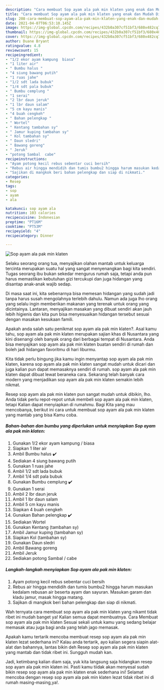 ```yaml
---
description: "Cara membuat Sop ayam ala pak min klaten yang enak dan Mudah Dibuat"
title: "Cara membuat Sop ayam ala pak min klaten yang enak dan Mudah Dibuat"
slug: 208-cara-membuat-sop-ayam-ala-pak-min-klaten-yang-enak-dan-mudah-dibuat
date: 2021-04-07T06:53:10.145Z
image: https://img-global.cpcdn.com/recipes/432b0a307cf51bf3/680x482cq70/sop-ayam-ala-pak-min-klaten-foto-resep-utama.jpg
thumbnail: https://img-global.cpcdn.com/recipes/432b0a307cf51bf3/680x482cq70/sop-ayam-ala-pak-min-klaten-foto-resep-utama.jpg
cover: https://img-global.cpcdn.com/recipes/432b0a307cf51bf3/680x482cq70/sop-ayam-ala-pak-min-klaten-foto-resep-utama.jpg
author: Duane Bryant
ratingvalue: 4.8
reviewcount: 15
recipeingredient:
- "1/2 ekor ayam kampung  biasa"
- "1 liter air"
- " Bumbu halus "
- "4 siung bawang putih"
- "1 ruas jahe"
- "1/2 sdt lada bubuk"
- "1/4 sdt pala bubuk"
- " Bumbu cemplung "
- "1 serai"
- "2 lbr daun jeruk"
- "1 lbr daun salam"
- "5 cm kayu manis"
- "4 buah cengkeh"
- " Bahan pelengkap "
- " Wortel"
- " Kentang tambahan sy"
- " Jamur kuping tambahan sy"
- " Kol tambahan sy"
- " Daun sledri"
- " Bawang goreng"
- " Jeruk"
- "potong Sambal  cabe"
recipeinstructions:
- "Ayam potong kecil rebus sebentar cuci bersih"
- "Rebus air hingga mendidih dan tumis bumbu2 hingga harum masukan kedalam rebusan air beserta ayam dan sayuran. Masukan garam dan kladu jamur, masak hingga matang."
- "Sajikan di mangkok beri bahan pelengkap dan siap di nikmati."
categories:
- Resep
tags:
- sop
- ayam
- ala

katakunci: sop ayam ala 
nutrition: 103 calories
recipecuisine: Indonesian
preptime: "PT16M"
cooktime: "PT53M"
recipeyield: "4"
recipecategory: Dinner

---
```



![Sop ayam ala pak min klaten](https://img-global.cpcdn.com/recipes/432b0a307cf51bf3/680x482cq70/sop-ayam-ala-pak-min-klaten-foto-resep-utama.jpg)

Selaku seorang orang tua, menyajikan olahan mantab untuk keluarga tercinta merupakan suatu hal yang sangat menyenangkan bagi kita sendiri. Tugas seorang ibu bukan sekedar mengurus rumah saja, tetapi anda pun harus memastikan kebutuhan gizi tercukupi dan juga hidangan yang disantap anak-anak wajib sedap.

Di masa  saat ini, kita sebenarnya bisa memesan hidangan yang sudah jadi tanpa harus susah mengolahnya terlebih dahulu. Namun ada juga lho orang yang selalu ingin memberikan makanan yang terenak untuk orang yang dicintainya. Lantaran, menyajikan masakan yang dibuat sendiri akan jauh lebih higienis dan kita pun bisa menyesuaikan hidangan tersebut sesuai dengan masakan kesukaan famili. 



Apakah anda salah satu penikmat sop ayam ala pak min klaten?. Asal kamu tahu, sop ayam ala pak min klaten merupakan sajian khas di Nusantara yang kini disenangi oleh banyak orang dari berbagai tempat di Nusantara. Anda bisa menyajikan sop ayam ala pak min klaten buatan sendiri di rumah dan boleh jadi hidangan favoritmu di hari liburmu.

Kita tidak perlu bingung jika kamu ingin menyantap sop ayam ala pak min klaten, karena sop ayam ala pak min klaten sangat mudah untuk dicari dan juga kalian pun dapat memasaknya sendiri di rumah. sop ayam ala pak min klaten dapat dibuat lewat beraneka cara. Sekarang telah banyak cara modern yang menjadikan sop ayam ala pak min klaten semakin lebih nikmat.

Resep sop ayam ala pak min klaten pun sangat mudah untuk dibikin, lho. Anda tidak perlu repot-repot untuk membeli sop ayam ala pak min klaten, tetapi Kalian dapat menyiapkan di rumahmu. Bagi Kita yang mau mencobanya, berikut ini cara untuk membuat sop ayam ala pak min klaten yang mantab yang bisa Kamu coba.

<!--inarticleads1-->

##### Bahan-bahan dan bumbu yang diperlukan untuk menyiapkan Sop ayam ala pak min klaten:

1. Gunakan 1/2 ekor ayam kampung / biasa
1. Siapkan 1 liter air
1. Ambil  Bumbu halus ✔️
1. Sediakan 4 siung bawang putih
1. Gunakan 1 ruas jahe
1. Ambil 1/2 sdt lada bubuk
1. Ambil 1/4 sdt pala bubuk
1. Gunakan  Bumbu cemplung ✔️
1. Gunakan 1 serai
1. Ambil 2 lbr daun jeruk
1. Ambil 1 lbr daun salam
1. Ambil 5 cm kayu manis
1. Siapkan 4 buah cengkeh
1. Gunakan  Bahan pelengkap ✔️
1. Sediakan  Wortel
1. Gunakan  Kentang (tambahan sy)
1. Ambil  Jamur kuping (tambahan sy)
1. Siapkan  Kol (tambahan sy)
1. Gunakan  Daun sledri
1. Ambil  Bawang goreng
1. Ambil  Jeruk
1. Sediakan potong Sambal / cabe




<!--inarticleads2-->

##### Langkah-langkah menyiapkan Sop ayam ala pak min klaten:

1. Ayam potong kecil rebus sebentar cuci bersih
1. Rebus air hingga mendidih dan tumis bumbu2 hingga harum masukan kedalam rebusan air beserta ayam dan sayuran. Masukan garam dan kladu jamur, masak hingga matang.
1. Sajikan di mangkok beri bahan pelengkap dan siap di nikmati.




Wah ternyata cara membuat sop ayam ala pak min klaten yang nikamt tidak ribet ini mudah banget ya! Kalian semua dapat membuatnya. Cara Membuat sop ayam ala pak min klaten Sesuai sekali untuk kamu yang sedang belajar memasak atau juga bagi anda yang telah jago memasak.

Apakah kamu tertarik mencoba membuat resep sop ayam ala pak min klaten lezat sederhana ini? Kalau anda tertarik, ayo kalian segera siapin alat-alat dan bahannya, lantas bikin deh Resep sop ayam ala pak min klaten yang mantab dan tidak ribet ini. Sungguh mudah kan. 

Jadi, ketimbang kalian diam saja, yuk kita langsung saja hidangkan resep sop ayam ala pak min klaten ini. Pasti kamu tiidak akan menyesal sudah bikin resep sop ayam ala pak min klaten enak sederhana ini! Selamat mencoba dengan resep sop ayam ala pak min klaten lezat tidak ribet ini di rumah masing-masing,ya!.

